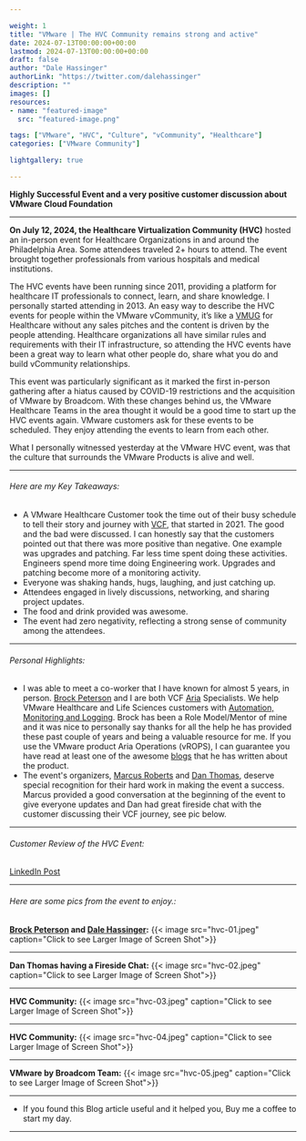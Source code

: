 ```yaml
---

weight: 1
title: "VMware | The HVC Community remains strong and active"
date: 2024-07-13T00:00:00+00:00
lastmod: 2024-07-13T00:00:00+00:00
draft: false
author: "Dale Hassinger"
authorLink: "https://twitter.com/dalehassinger"
description: ""
images: []
resources:
- name: "featured-image"
  src: "featured-image.png"

tags: ["VMware", "HVC", "Culture", "vCommunity", "Healthcare"]
categories: ["VMware Community"]

lightgallery: true

---
```


**Highly Successful Event and a very positive customer discussion about VMware Cloud Foundation**

<!--more-->

---

**On July 12, 2024, the Healthcare Virtualization Community (HVC)** hosted an in-person event for Healthcare Organizations in and around the Philadelphia Area. Some attendees traveled 2+ hours to attend. The event brought together professionals from various hospitals and medical institutions.  

The HVC events have been running since 2011, providing a platform for healthcare IT professionals to connect, learn, and share knowledge. I personally started attending in 2013. An easy way to describe the HVC events for people within the VMware vCommunity, it’s like a [VMUG](https://www.vmug.com) for Healthcare without any sales pitches and the content is driven by the people attending. Healthcare organizations all have similar rules and requirements with their IT infrastructure, so attending the HVC events have been a great way to learn what other people do, share what you do and build vCommunity relationships.  

This event was particularly significant as it marked the first in-person gathering after a hiatus caused by COVID-19 restrictions and the acquisition of VMware by Broadcom. With these changes behind us, the VMware Healthcare Teams in the area thought it would be a good time to start up the HVC events again. VMware customers ask for these events to be scheduled. They enjoy attending the events to learn from each other.  

What I personally witnessed yesterday at the VMware HVC event, was that the culture that surrounds the VMware Products is alive and well.  

---

###### Here are my Key Takeaways:  

* A VMware Healthcare Customer took the time out of their busy schedule to tell their story and journey with [VCF](https://www.vmware.com/products/cloud-foundation.html), that started in 2021. The good and the bad were discussed. I can honestly say that the customers pointed out that there was more positive than negative. One example was upgrades and patching. Far less time spent doing these activities. Engineers spend more time doing Engineering work. Upgrades and patching become more of a monitoring activity.  
* Everyone was shaking hands, hugs, laughing,  and just catching up.  
* Attendees engaged in lively discussions, networking, and sharing project updates.  
* The food and drink provided was awesome.  
* The event had zero negativity, reflecting a strong sense of community among the attendees.  




---

###### Personal Highlights:  
* I was able to meet a co-worker that I have known for almost 5 years, in person. [Brock Peterson](https://www.brockpeterson.com) and I are both VCF [Aria](https://www.vmware.com/products/aria.html) Specialists. We help VMware Healthcare and Life Sciences customers with [Automation, Monitoring and Logging](https://www.vmware.com/products/aria.html). Brock has been a Role Model/Mentor of mine and it was nice to personally say thanks for all the help he has provided these past couple of years and being a valuable resource for me. If you use the VMware product Aria Operations (vROPS), I can guarantee you have read at least one of the awesome [blogs](https://www.brockpeterson.com) that he has written about the product.  
* The event's organizers, [Marcus Roberts](https://www.linkedin.com/in/marcus-roberts-1a418724/) and [Dan Thomas](https://www.linkedin.com/in/dan0thom/), deserve special recognition for their hard work in making the event a success. Marcus provided a good conversation at the beginning of the event to give everyone updates and Dan had great fireside chat with the customer discussing their VCF journey, see pic below.  

---

###### Customer Review of the HVC Event:  
[LinkedIn Post](https://www.linkedin.com/feed/update/urn:li:activity:7217910680664838144/)

---

###### Here are some pics from the event to enjoy.:

**[Brock Peterson](https://www.brockpeterson.com) and [Dale Hassinger](https://www.vcrocs.info):**
{{< image src="hvc-01.jpeg" caption="Click to see Larger Image of Screen Shot">}}  

---

**Dan Thomas having a Fireside Chat:**
{{< image src="hvc-02.jpeg" caption="Click to see Larger Image of Screen Shot">}}  

---

**HVC Community:**
{{< image src="hvc-03.jpeg" caption="Click to see Larger Image of Screen Shot">}}  

---

**HVC Community:**
{{< image src="hvc-04.jpeg" caption="Click to see Larger Image of Screen Shot">}}  

---

**VMware by Broadcom Team:**
{{< image src="hvc-05.jpeg" caption="Click to see Larger Image of Screen Shot">}}  

---

* If you found this Blog article useful and it helped you, Buy me a coffee to start my day.  

<center>
<script type="text/javascript" src="https://cdnjs.buymeacoffee.com/1.0.0/button.prod.min.js" data-name="bmc-button" data-slug="dalehassinger" data-color="#FFDD00" data-emoji=""  data-font="Cookie" data-text="Buy me a coffee" data-outline-color="#000000" data-font-color="#000000" data-coffee-color="#ffffff" ></script>
</center>

---
